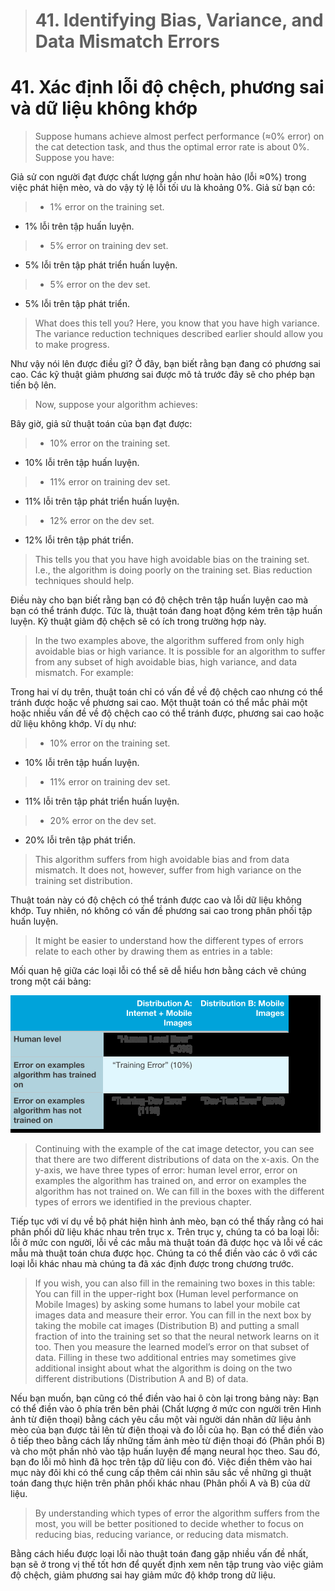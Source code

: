 > # 41. Identifying Bias, Variance, and Data Mismatch Errors

# 41. Xác định lỗi độ chệch, phương sai và dữ liệu không khớp


> Suppose humans achieve almost perfect performance (≈0% error) on the cat detection task, and thus the optimal error rate is about 0%. Suppose you have:

Giả sử con người đạt được chất lượng gần như hoàn hảo (lỗi ≈0%) trong việc phát hiện mèo, và do vậy tỷ lệ lỗi tối ưu là khoảng 0%. Giả sử bạn có:

> * 1% error on the training set.

* 1% lỗi trên tập huấn luyện.


> * 5% error on training dev set.

* 5% lỗi trên tập phát triển huấn luyện.


> * 5% error on the dev set.

* 5% lỗi trên tập phát triển.

> What does this tell you? Here, you know that you have high variance. The variance reduction techniques described earlier should allow you to make progress.

Như vậy nói lên được điều gì? Ở đây, bạn biết rằng bạn đang có phương sai cao. Các kỹ thuật giảm phương sai được mô tả trước đây sẽ cho phép bạn tiến bộ lên.


> Now, suppose your algorithm achieves:

Bây giờ, giả sử thuật toán của bạn đạt được:


> * 10% error on the training set.

* 10% lỗi trên tập huấn luyện.


> * 11% error on training dev set.

* 11% lỗi trên tập phát triển huấn luyện.


> * 12% error on the dev set.

* 12% lỗi trên tập phát triển.


> This tells you that you have high avoidable bias on the training set. I.e., the algorithm is doing poorly on the training set. Bias reduction techniques should help.

Điều này cho bạn biết rằng bạn có độ chệch trên tập huấn luyện cao mà bạn có thể tránh được. Tức là, thuật toán đang hoạt động kém trên tập huấn luyện. Kỹ thuật giảm độ chệch sẽ có ích trong trường hợp này.


> In the two examples above, the algorithm suffered from only high avoidable bias or high variance. It is possible for an algorithm to suffer from any subset of high avoidable bias, high variance, and data mismatch. For example:

Trong hai ví dụ trên, thuật toán chỉ có vấn đề về độ chệch cao nhưng có thể tránh được hoặc về phương sai cao. Một thuật toán có thể mắc phải một hoặc nhiều vấn đề về độ chệch cao có thể tránh được, phương sai cao hoặc dữ liệu không khớp. Ví dụ như:


> * 10% error on the training set.

* 10% lỗi trên tập huấn luyện.


> * 11% error on training dev set.

* 11% lỗi trên tập phát triển huấn luyện.


> * 20% error on the dev set.

* 20% lỗi trên tập phát triển.


> This algorithm suffers from high avoidable bias and from data mismatch. It does not, however, suffer from high variance on the training set distribution.

Thuật toán này có độ chệch có thể tránh được cao và lỗi dữ liệu không khớp. Tuy nhiên, nó không có vấn đề phương sai cao trong phân phối tập huấn luyện.


> It might be easier to understand how the different types of errors relate to each other by drawing them as entries in a table:

Mối quan hệ giữa các loại lỗi có thể sẽ dễ hiểu hơn bằng cách vẽ chúng trong một cái bảng:


![img](../imgs/C41_01.png)

> Continuing with the example of th​e cat image detector, you can see that there are two different distributions of data on the x-axis. On the y-axis, we ha​ve three types of error: human level error, error on examples the algorithm has trained on, and error on examples the algorithm has not trained on. We can fill in the boxes with the different types of errors we identified in the previous chapter.

Tiếp tục với ví dụ về bộ phát hiện hình ảnh mèo, bạn có thể thấy rằng có hai phân phối dữ liệu khác nhau trên trục x. Trên trục y, chúng ta có ba loại lỗi: lỗi ở mức con người, lỗi về các mẫu mà thuật toán đã được học và lỗi về các mẫu mà thuật toán chưa được học. Chúng ta có thể điền vào các ô với các loại lỗi khác nhau mà chúng ta đã xác định được trong chương trước.


> If you wish, you can also fill in the remaining two boxes in this table: You can fill in the upper-right box (Human level performance on Mobile Images) by asking some humans to label your mobile cat images data and measure their error. You can fill in the next box by taking the mobile cat images (Distribution B) and putting a small fraction of into the training set so that the neural network learns on it too. Then you measure the learned model’s error on that subset of data. Filling in these two additional entries may sometimes give additional insight about what the algorithm is doing on the two different distributions (Distribution A and B) of data.

Nếu bạn muốn, bạn cũng có thể điền vào hai ô còn lại trong bảng này: Bạn có thể điền vào ô phía trên bên phải (Chất lượng ở mức con người trên Hình ảnh từ điện thoại) bằng cách yêu cầu một vài người dán nhãn dữ liệu ảnh mèo của bạn được tải lên từ điện thoại và đo lỗi của họ. Bạn có thể điền vào ô tiếp theo bằng cách lấy những tấm ảnh mèo từ điện thoại đó (Phân phối B) và cho một phần nhỏ vào tập huấn luyện để mạng neural học theo. Sau đó, bạn đo lỗi mô hình đã học trên tập dữ liệu con đó. Việc điền thêm vào hai mục này đôi khi có thể cung cấp thêm cái nhìn sâu sắc về những gì thuật toán đang thực hiện trên phân phối khác nhau (Phân phối A và B) của dữ liệu.


> By understanding which types of error the algorithm suffers from the most, you will be better positioned to decide whether to focus on reducing bias, reducing variance, or reducing data mismatch.

Bằng cách hiểu được loại lỗi nào thuật toán đang gặp nhiều vấn đề nhất, bạn sẽ ở trong vị thế tốt hơn để quyết định xem nên tập trung vào việc giảm độ chệch, giảm phương sai hay giảm mức độ khớp trong dữ liệu.


